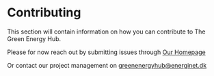 # Contributing

This section will contain information on how you can contribute to The Green Energy Hub.

Please for now reach out by submitting issues through [Our Homepage](https://github.com/Energinet-DataHub/green-energy-hub)

Or contact our project management on [greenenergyhub@energinet.dk](mailto:greenenergyhub@energinet.dk)
